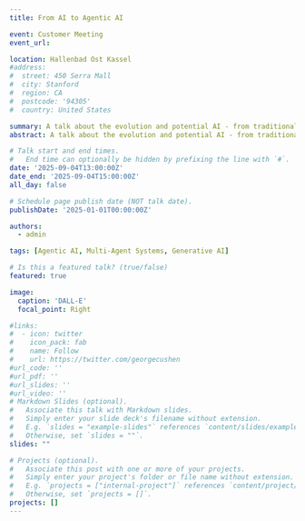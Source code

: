```yaml
---
title: From AI to Agentic AI

event: Customer Meeting
event_url: 

location: Hallenbad Ost Kassel
#address:
#  street: 450 Serra Mall
#  city: Stanford
#  region: CA
#  postcode: '94305'
#  country: United States

summary: A talk about the evolution and potential AI - from traditional ML to agentic AI solution!
abstract: A talk about the evolution and potential AI - from traditional ML to agentic AI solution!

# Talk start and end times.
#   End time can optionally be hidden by prefixing the line with `#`.
date: '2025-09-04T13:00:00Z'
date_end: '2025-09-04T15:00:00Z'
all_day: false

# Schedule page publish date (NOT talk date).
publishDate: '2025-01-01T00:00:00Z'

authors:
  - admin

tags: [Agentic AI, Multi-Agent Systems, Generative AI]

# Is this a featured talk? (true/false)
featured: true

image:
  caption: 'DALL-E'
  focal_point: Right

#links:
#  - icon: twitter
#    icon_pack: fab
#    name: Follow
#    url: https://twitter.com/georgecushen
#url_code: ''
#url_pdf: ''
#url_slides: ''
#url_video: ''
# Markdown Slides (optional).
#   Associate this talk with Markdown slides.
#   Simply enter your slide deck's filename without extension.
#   E.g. `slides = "example-slides"` references `content/slides/example-slides.md`.
#   Otherwise, set `slides = ""`.
slides: ""

# Projects (optional).
#   Associate this post with one or more of your projects.
#   Simply enter your project's folder or file name without extension.
#   E.g. `projects = ["internal-project"]` references `content/project/deep-learning/index.md`.
#   Otherwise, set `projects = []`.
projects: []
---
```

